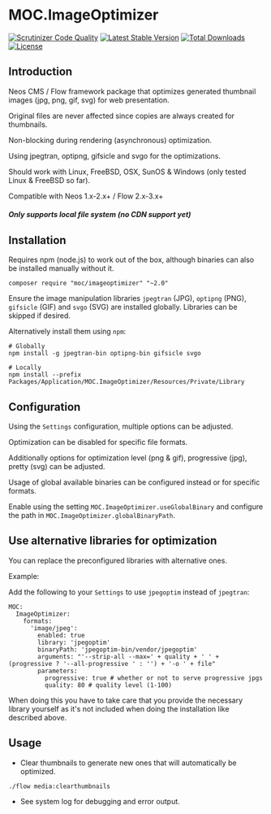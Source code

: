 MOC.ImageOptimizer
==================

[![Scrutinizer Code Quality](https://scrutinizer-ci.com/g/mocdk/MOC.ImageOptimizer/badges/quality-score.png?b=master)](https://scrutinizer-ci.com/g/mocdk/MOC.ImageOptimizer/?branch=master)
[![Latest Stable Version](https://poser.pugx.org/moc/imageoptimizer/v/stable)](https://packagist.org/packages/moc/imageoptimizer)
[![Total Downloads](https://poser.pugx.org/moc/imageoptimizer/downloads)](https://packagist.org/packages/moc/imageoptimizer)
[![License](https://poser.pugx.org/moc/imageoptimizer/license)](https://packagist.org/packages/moc/imageoptimizer)

Introduction
------------

Neos CMS / Flow framework package that optimizes generated thumbnail images (jpg, png, gif, svg) for web presentation.

Original files are never affected since copies are always created for thumbnails.

Non-blocking during rendering (asynchronous) optimization.

Using jpegtran, optipng, gifsicle and svgo for the optimizations.

Should work with Linux, FreeBSD, OSX, SunOS & Windows (only tested Linux & FreeBSD so far).

Compatible with Neos 1.x-2.x+ / Flow 2.x-3.x+

##### Only supports local file system (no CDN support yet)

Installation
------------

Requires npm (node.js) to work out of the box, although binaries can also be installed manually without it.

`composer require "moc/imageoptimizer" "~2.0"`

Ensure the image manipulation libraries `jpegtran` (JPG), `optipng` (PNG), `gifsicle` (GIF) and `svgo` (SVG) are installed globally. Libraries can be skipped if desired.

Alternatively install them using `npm`:
```
# Globally
npm install -g jpegtran-bin optipng-bin gifsicle svgo

# Locally
npm install --prefix Packages/Application/MOC.ImageOptimizer/Resources/Private/Library
```

Configuration
-------------

Using the `Settings` configuration, multiple options can be adjusted.

Optimization can be disabled for specific file formats.

Additionally options for optimization level (png & gif), progressive (jpg), pretty (svg) can be adjusted.

Usage of global available binaries can be configured instead or for specific formats.

Enable using the setting `MOC.ImageOptimizer.useGlobalBinary` and configure the path in `MOC.ImageOptimizer.globalBinaryPath`.

Use alternative libraries for optimization
------------------------------------------

You can replace the preconfigured libraries with alternative ones.

Example:

Add the following to your `Settings` to use `jpegoptim` instead of `jpegtran`:

    MOC:
      ImageOptimizer:
        formats:
          'image/jpeg':
            enabled: true
            library: 'jpegoptim'
            binaryPath: 'jpegoptim-bin/vendor/jpegoptim'
            arguments: "'--strip-all --max=' + quality + ' ' + (progressive ? '--all-progressive ' : '') + '-o ' + file"
            parameters:
              progressive: true # whether or not to serve progressive jpgs
              quality: 80 # quality level (1-100)

When doing this you have to take care that you provide the necessary library yourself as it's not included 
when doing the installation like described above.

Usage
-----

* Clear thumbnails to generate new ones that will automatically be optimized.

`./flow media:clearthumbnails`

* See system log for debugging and error output.
